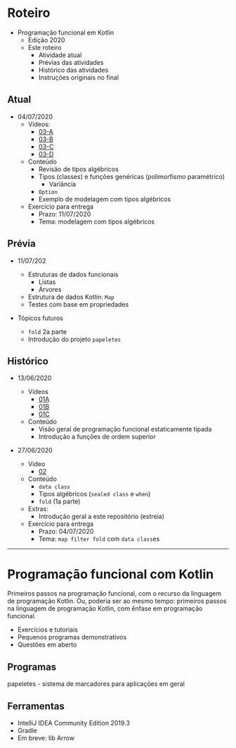 # Roteiro

* Programação funcional em Kotlin
    * Edição 2020
    * Este roteiro
        * Atividade atual
        * Prévias das atividades
        * Histórico das atividades
        * Instruções originais no final

## Atual

* 04/07/2020
    * Vídeos:
        * [03-A](https://youtu.be/Mu0tOYMuWtQ)
        * [03-B](https://youtu.be/cJth9MiyvQU)
        * [03-C](https://youtu.be/k5Mtm4KiIvw)
        * [03-D](https://youtu.be/xxsi2w2fe2Q)
    * Conteúdo
        * Revisão de tipos algébricos
        * Tipos (classes) e funções genéricas (polimorfismo paramétrico)
            * Variância
        * `Option`
        * Exemplo de modelagem com tipos algébricos
    * Exercício para entrega 
        * Prazo: 11/07/2020
        * Tema: modelagem com tipos algébricos

## Prévia

* 11/07/202
    * Estruturas de dados funcionais
        * Listas
        * Árvores
    * Estrutura de dados Kotlin: `Map`
    * Testes com base em propriedades

* Tópicos futuros
    * `fold` 2a parte
    * Introdução do projeto `papeletes`

## Histórico

* 13/06/2020
    * Vídeos
        * [01A](https://youtu.be/LLxBfXEUSVw) 
        * [01B](https://youtu.be/z-tiVVSQ0CY) 
        * [01C](https://youtu.be/KQJjAm7T4z8) 
    * Conteúdo
        * Visão geral de programação funcional estaticamente tipada
        * Introdução a funções de ordem superior

* 27/06/2020
    * Vídeo    
        * [02](https://youtu.be/ApIO_s9x9QQ)
    * Conteúdo 
        * `data class`
        * Tipos algébricos (`sealed class` e `when`)
        * `fold` (1a parte)
    * Extras: 
        * Introdução geral a este repositório (estreia)
    * Exercício para entrega 
        * Prazo: 04/07/2020
        * Tema: `map filter fold` com `data class`es

---
# Programação funcional com Kotlin

Primeiros passos na programação funcional, com o recurso da linguagem de programação Kotlin.
Ou, poderia ser ao mesmo tempo: primeiros passos na linguagem de programação Kotlin, 
com ênfase em programação funcional.

* Exercícios e tutoriais
* Pequenos programas demonstrativos
* Questões em aberto

## Programas

papeletes - sistema de marcadores para aplicações em geral

## Ferramentas

* IntelliJ IDEA Community Edition 2019.3
* Gradle
* Em breve: lib Arrow